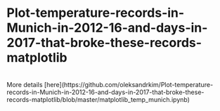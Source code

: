 # Plot-temperature-records-in-Munich-in-2012-16-and-days-in-2017-that-broke-these-records-matplotlib
<br>
More details [here](https://github.com/oleksandrkim/Plot-temperature-records-in-Munich-in-2012-16-and-days-in-2017-that-broke-these-records-matplotlib/blob/master/matplotlib_temp_munich.ipynb)
